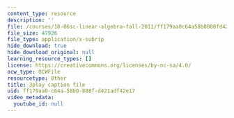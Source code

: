 ```yaml
---
content_type: resource
description: ''
file: /courses/18-06sc-linear-algebra-fall-2011/ff179aa0c64a58b0808fd421adf42e17_RWvi4Vx4CDc.srt
file_size: 47926
file_type: application/x-subrip
hide_download: true
hide_download_original: null
learning_resource_types: []
license: https://creativecommons.org/licenses/by-nc-sa/4.0/
ocw_type: OCWFile
resourcetype: Other
title: 3play caption file
uid: ff179aa0-c64a-58b0-808f-d421adf42e17
video_metadata:
  youtube_id: null
---
```

